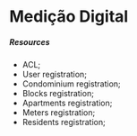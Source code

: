 # Medição Digital

<h5>Resources</h5>

<ul>
    <li>ACL;</li>
    <li>User registration;</li>
    <li>Condominium registration;</li>
    <li>Blocks registration;</li>
    <li>Apartments registration;</li>
    <li>Meters registration;</li>
    <li>Residents registration;</li>
</ul>
